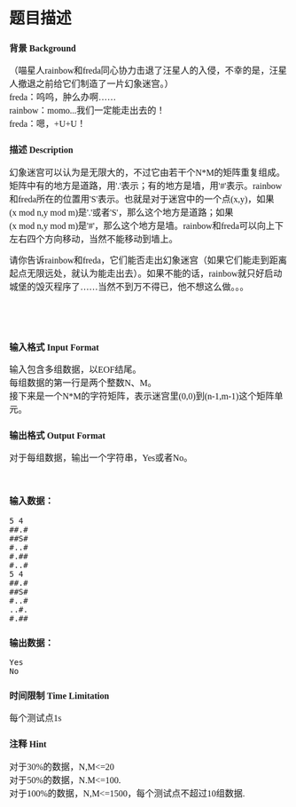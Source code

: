 # 题目描述


<h3>
	<span style="font-family:&#39;Microsoft YaHei&#39;;font-size:16px;">背景 Background</span> 
</h3>
<div>
	<span style="font-family:&#39;Microsoft YaHei&#39;;font-size:16px;">（喵星人rainbow和freda同心协力击退了汪星人的入侵，不幸的是，汪星人撤退之前给它们制造了一片幻象迷宫。）</span><br/>
<span style="font-family:&#39;Microsoft YaHei&#39;;font-size:16px;"> freda：呜呜，肿么办啊……</span><br/>
<span style="font-family:&#39;Microsoft YaHei&#39;;font-size:16px;"> rainbow：momo...我们一定能走出去的！</span><br/>
<span style="font-family:&#39;Microsoft YaHei&#39;;font-size:16px;"> freda：嗯，+U+U！</span> 
</div>
<div>
	<h3>
		<span style="font-family:&#39;Microsoft YaHei&#39;;font-size:16px;">描述 Description</span> 
	</h3>
	<p>
		<span style="font-family:&#39;Microsoft YaHei&#39;;font-size:16px;">幻象迷宫可以认为是无限大的，不过它由若干个N*M的矩阵重复组成。矩阵中有的地方是道路，用&#39;.&#39;表示；有的地方是墙，用&#39;#&#39;表示。rainbow和freda所在的位置用&#39;S&#39;表示。也就是对于迷宫中的一个点(x,y)，如果(x mod n,y mod m)是&#39;.&#39;或者&#39;S&#39;，那么这个地方是道路；如果(x mod n,y mod m)是&#39;#&#39;，那么这个地方是墙。rainbow和freda可以向上下左右四个方向移动，当然不能移动到墙上。</span> 
	</p>
	<p>
		<span style="font-family:&#39;Microsoft YaHei&#39;;font-size:16px;">请你告诉rainbow和freda，它们能否走出幻象迷宫（如果它们能走到距离起点无限远处，就认为能走出去）。如果不能的话，rainbow就只好启动城堡的毁灭程序了……当然不到万不得已，他不想这么做。。。</span> 
	</p>
	<p>
		<br/>
	</p>
	<div>
		<div>
			<div>
				<br/>
				<div>
				</div>
				<div>
				</div>
			</div>
			<div>
			</div>
			<div>
				<h3>
					<span style="font-family:&#39;Microsoft YaHei&#39;;font-size:16px;">输入格式 Input Format</span> 
				</h3>
				<div>
					<span style="font-family:&#39;Microsoft YaHei&#39;;font-size:16px;">输入包含多组数据，以EOF结尾。</span><br/>
<span style="font-family:&#39;Microsoft YaHei&#39;;font-size:16px;"> 每组数据的第一行是两个整数N、M。</span><br/>
<span style="font-family:&#39;Microsoft YaHei&#39;;font-size:16px;"> 接下来是一个N*M的字符矩阵，表示迷宫里(0,0)到(n-1,m-1)这个矩阵单元。</span> 
				</div>
			</div>
			<div>
			</div>
			<div>
				<div>
				</div>
				<div>
				</div>
				<div>
				</div>
			</div>
		</div>
		<div>
		</div>
	</div>
	<div>
		<div>
			<div>
			</div>
			<div>
			</div>
			<div>
			</div>
		</div>
		<div>
		</div>
		<div>
			<h3>
				<span style="font-family:&#39;Microsoft YaHei&#39;;font-size:16px;">输出格式 Output Format</span> 
			</h3>
			<div>
				<span style="font-family:&#39;Microsoft YaHei&#39;;font-size:16px;">对于每组数据，输出一个字符串，Yes或者No。</span> 
			</div>
		</div>
	</div>
	<p>
		<br/>
	</p>
</div>
<div>
</div>
<h3>
	<span style="font-family:&#39;Microsoft YaHei&#39;;font-size:16px;">输入数据：</span> 
</h3>
<pre>5 4
##.#
##S#
#..#
#.##
#..#
5 4
##.#
##S#
#..#
..#.
#.##
</pre>
<h3>
	<span style="font-family:&#39;Microsoft YaHei&#39;;font-size:16px;">输出数据：</span> 
</h3>
<pre>Yes
No
</pre>
<div>
	<div>
		<div>
			<h3>
				<span style="font-family:&#39;Microsoft YaHei&#39;;font-size:16px;">时间限制 Time Limitation</span> 
			</h3>
			<div>
				<span style="font-family:&#39;Microsoft YaHei&#39;;font-size:16px;">每个测试点1s</span> 
			</div>
		</div>
		<div>
		</div>
		<div>
			<div>
			</div>
			<div>
			</div>
			<div>
			</div>
		</div>
	</div>
	<div>
	</div>
</div>
<div>
	<div>
		<div>
		</div>
		<div>
		</div>
		<div>
		</div>
	</div>
	<div>
	</div>
	<div>
		<h3>
			<span style="font-family:&#39;Microsoft YaHei&#39;;font-size:16px;">注释 Hint</span> 
		</h3>
		<div>
			<span style="font-family:&#39;Microsoft YaHei&#39;;font-size:16px;">对于30%的数据，N,M&lt;=20</span><br/>
<span style="font-family:&#39;Microsoft YaHei&#39;;font-size:16px;"> 对于50%的数据，N.M&lt;=100.</span><br/>
<span style="font-family:&#39;Microsoft YaHei&#39;;font-size:16px;"> 对于100%的数据，N,M&lt;=1500，每个测试点不超过10组数据.</span> 
		</div>
	</div>
</div>
<p>
	<br/>
</p>
<div>
	<div>
	</div>
</div>
<p>
	<br/>
</p>

